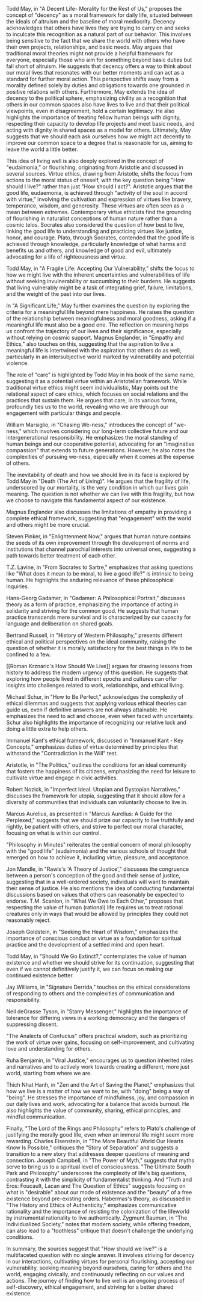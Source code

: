 Todd May, in "A Decent Life- Morality for the Rest of Us," proposes the concept of "decency" as a moral framework for daily life, situated between the ideals of altruism and the baseline of moral mediocrity. Decency acknowledges that others have lives they are trying to carry on and seeks to inculcate this recognition as a natural part of our behavior. This involves being sensitive to the fact that we share the world with others who have their own projects, relationships, and basic needs. May argues that traditional moral theories might not provide a helpful framework for everyone, especially those who aim for something beyond basic duties but fall short of altruism. He suggests that decency offers a way to think about our moral lives that resonates with our better moments and can act as a standard for further moral action. This perspective shifts away from a morality defined solely by duties and obligations towards one grounded in positive relations with others. Furthermore, May extends the idea of decency to the political sphere, emphasizing civility as a recognition that others in our common spaces also have lives to live and that their political viewpoints, even in disagreement, hold a certain legitimacy. He also highlights the importance of treating fellow human beings with dignity, respecting their capacity to develop life projects and meet basic needs, and acting with dignity in shared spaces as a model for others. Ultimately, May suggests that we should each ask ourselves how we might act decently to improve our common space to a degree that is reasonable for us, aiming to leave the world a little better.

This idea of living well is also deeply explored in the concept of "eudaimonia," or flourishing, originating from Aristotle and discussed in several sources. Virtue ethics, drawing from Aristotle, shifts the focus from actions to the moral status of oneself, with the key question being "How should I live?" rather than just "How should I act?". Aristotle argues that the good life, eudaemonia, is achieved through "activity of the soul in accord with virtue," involving the cultivation and expression of virtues like bravery, temperance, wisdom, and generosity. These virtues are often seen as a mean between extremes. Contemporary virtue ethicists find the grounding of flourishing in naturalist conceptions of human nature rather than a cosmic telos. Socrates also considered the question of how best to live, linking the good life to understanding and practicing virtues like justice, honor, and courage. Plato, through Socrates, contended that the good life is achieved through knowledge, particularly knowledge of what harms and benefits us and others, and knowledge of good and evil, ultimately advocating for a life of righteousness and virtue.

Todd May, in "A Fragile Life: Accepting Our Vulnerability," shifts the focus to how we might live with the inherent uncertainties and vulnerabilities of life without seeking invulnerability or succumbing to their burdens. He suggests that living vulnerably might be a task of integrating grief, failure, limitations, and the weight of the past into our lives.

In "A Significant Life," May further examines the question by exploring the criteria for a meaningful life beyond mere happiness. He raises the question of the relationship between meaningfulness and moral goodness, asking if a meaningful life must also be a good one. The reflection on meaning helps us confront the trajectory of our lives and their significance, especially without relying on cosmic support. Magnus Englander, in "Empathy and Ethics," also touches on this, suggesting that the aspiration to live a meaningful life is intertwined with the aspiration that others do as well, particularly in an intersubjective world marked by vulnerability and potential violence.

The role of "care" is highlighted by Todd May in his book of the same name, suggesting it as a potential virtue within an Aristotelian framework. While traditional virtue ethics might seem individualistic, May points out the relational aspect of care ethics, which focuses on social relations and the practices that sustain them. He argues that care, in its various forms, profoundly ties us to the world, revealing who we are through our engagement with particular things and people.

William Marsiglio, in "Chasing We-ness," introduces the concept of "we-ness," which involves considering our long-term collective future and our intergenerational responsibility. He emphasizes the moral standing of human beings and our cooperative potential, advocating for an "imaginative compassion" that extends to future generations. However, he also notes the complexities of pursuing we-ness, especially when it comes at the expense of others.

The inevitability of death and how we should live in its face is explored by Todd May in "Death (The Art of Living)". He argues that the fragility of life, underscored by our mortality, is the very condition in which our lives gain meaning. The question is not whether we can live with this fragility, but how we choose to navigate this fundamental aspect of our existence.

Magnus Englander also discusses the limitations of empathy in providing a complete ethical framework, suggesting that "engagement" with the world and others might be more crucial.

Steven Pinker, in "Enlightenment Now," argues that human nature contains the seeds of its own improvement through the development of norms and institutions that channel parochial interests into universal ones, suggesting a path towards better treatment of each other.

T.Z. Lavine, in "From Socrates to Sartre," emphasizes that asking questions like "What does it mean to be moral, to live a good life?" is intrinsic to being human. He highlights the enduring relevance of these philosophical inquiries.

Hans-Georg Gadamer, in "Gadamer: A Philosophical Portrait," discusses theory as a form of practice, emphasizing the importance of acting in solidarity and striving for the common good. He suggests that human practice transcends mere survival and is characterized by our capacity for language and deliberation on shared goals.

Bertrand Russell, in "History of Western Philosophy," presents different ethical and political perspectives on the ideal community, raising the question of whether it is morally satisfactory for the best things in life to be confined to a few.

[[Roman Krznaric's How Should We Live]] argues for drawing lessons from history to address the modern urgency of this question. He suggests that exploring how people lived in different epochs and cultures can offer insights into challenges related to work, relationships, and ethical living.

Michael Schur, in "How to Be Perfect," acknowledges the complexity of ethical dilemmas and suggests that applying various ethical theories can guide us, even if definitive answers are not always attainable. He emphasizes the need to act and choose, even when faced with uncertainty. Schur also highlights the importance of recognizing our relative luck and doing a little extra to help others.

Immanuel Kant's ethical framework, discussed in "Immanuel Kant - Key Concepts," emphasizes duties of virtue determined by principles that withstand the "Contradiction in the Will" test.

Aristotle, in "The Politics," outlines the conditions for an ideal community that fosters the happiness of its citizens, emphasizing the need for leisure to cultivate virtue and engage in civic activities.

Robert Nozick, in "Imperfect Ideal: Utopian and Dystopian Narratives," discusses the framework for utopia, suggesting that it should allow for a diversity of communities that individuals can voluntarily choose to live in.

Marcus Aurelius, as presented in "Marcus Aurelius: A Guide for the Perplexed," suggests that we should prize our capacity to live truthfully and rightly, be patient with others, and strive to perfect our moral character, focusing on what is within our control.

"Philosophy in Minutes" reiterates the central concern of moral philosophy with the "good life" (eudaimonia) and the various schools of thought that emerged on how to achieve it, including virtue, pleasure, and acceptance.

Jon Mandle, in "Rawls's 'A Theory of Justice'," discusses the congruence between a person's conception of the good and their sense of justice, suggesting that in a well-ordered society, individuals will want to maintain their sense of justice. He also mentions the idea of conducting fundamental discussions based on values that others can reasonably be expected to endorse. T.M. Scanlon, in "What We Owe to Each Other," proposes that respecting the value of human (rational) life requires us to treat rational creatures only in ways that would be allowed by principles they could not reasonably reject.

Joseph Goldstein, in "Seeking the Heart of Wisdom," emphasizes the importance of conscious conduct or virtue as a foundation for spiritual practice and the development of a settled mind and open heart.

Todd May, in "Should We Go Extinct?," contemplates the value of human existence and whether we should strive for its continuation, suggesting that even if we cannot definitively justify it, we can focus on making our continued existence better.

Jay Williams, in "Signature Derrida," touches on the ethical considerations of responding to others and the complexities of communication and responsibility.

Neil deGrasse Tyson, in "Starry Messenger," highlights the importance of tolerance for differing views in a working democracy and the dangers of suppressing dissent.

"The Analects of Confucius" offers practical wisdom, such as prioritizing the work of virtue over gains, focusing on self-improvement, and cultivating love and understanding for others.

Ruha Benjamin, in "Viral Justice," encourages us to question inherited roles and narratives and to actively work towards creating a different, more just world, starting from where we are.

Thich Nhat Hanh, in "Zen and the Art of Saving the Planet," emphasizes that how we live is a matter of how we want to be, with "doing" being a way of "being". He stresses the importance of mindfulness, joy, and compassion in our daily lives and work, advocating for a balance that avoids burnout. He also highlights the value of community, sharing, ethical principles, and mindful communication.

Finally, "The Lord of the Rings and Philosophy" refers to Plato's challenge of justifying the morally good life, even when an immoral life might seem more rewarding. Charles Eisenstein, in "The More Beautiful World Our Hearts Know Is Possible," critiques the "Story of Separation" and suggests a transition to a new story that addresses deeper questions of meaning and connection. Joseph Campbell, in "The Power of Myth," suggests that myths serve to bring us to a spiritual level of consciousness. "The Ultimate South Park and Philosophy" underscores the complexity of life's big questions, contrasting it with the simplicity of fundamentalist thinking. And "Truth and Eros: Foucault, Lacan and The Question of Ethics" suggests focusing on what is "desirable" about our mode of existence and the "beauty" of a free existence beyond pre-existing orders. Habermas's theory, as discussed in "The History and Ethics of Authenticity," emphasizes communicative rationality and the importance of resisting the colonization of the lifeworld by instrumental rationality to live authentically. Zygmunt Bauman, in "The Individualized Society," notes that modern society, while offering freedom, can also lead to a "toothless" critique that doesn't challenge the underlying conditions.

In summary, the sources suggest that "How should we live?" is a multifaceted question with no single answer. It involves striving for decency in our interactions, cultivating virtues for personal flourishing, accepting our vulnerability, seeking meaning beyond ourselves, caring for others and the world, engaging civically, and continuously reflecting on our values and actions. The journey of finding how to live well is an ongoing process of self-discovery, ethical engagement, and striving for a better shared existence.